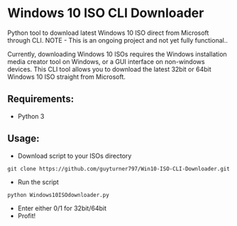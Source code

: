# Windows 10 ISO CLI Downloader
 Python tool to download latest Windows 10 ISO direct from Microsoft through CLI.
 NOTE - This is an ongoing project and not yet fully functional..
 
Currently, downloading Windows 10 ISOs requires the Windows installation media creator tool on Windows, or a GUI interface on non-windows devices. This CLI tool allows you to download the latest 32bit or 64bit Windows 10 ISO straight from Microsoft. 


## Requirements:
* Python 3


## Usage:
* Download script to your ISOs directory
```
git clone https://github.com/guyturner797/Win10-ISO-CLI-Downloader.git
```
* Run the script
```
python Windows10ISOdownloader.py
```
* Enter either 0/1 for 32bit/64bit
* Profit!

